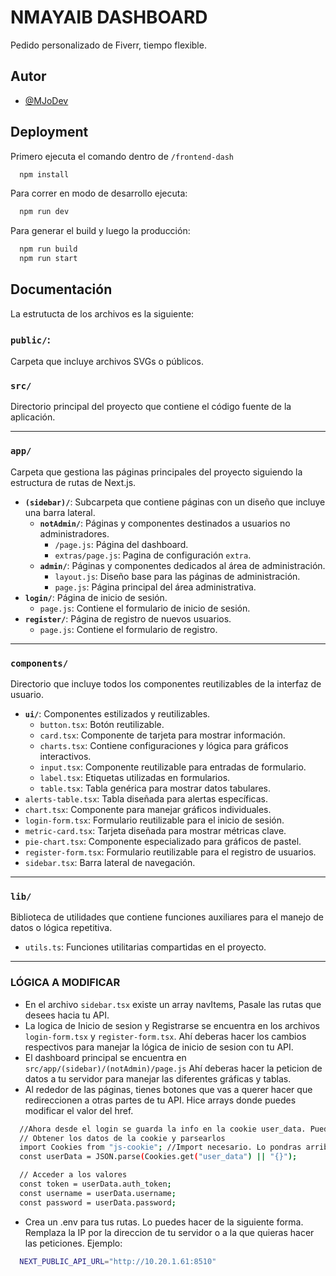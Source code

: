 
# NMAYAIB DASHBOARD

Pedido personalizado de Fiverr, tiempo flexible.


## Autor

- [@MJoDev](https://github.com/MJoDev)


## Deployment

Primero ejecuta el comando dentro de `/frontend-dash`

```bash
  npm install
```

Para correr en modo de desarrollo ejecuta:

```bash
  npm run dev
```

Para generar el build y luego la producción:

```bash
  npm run build
  npm run start
```


## Documentación

La estrutucta de los archivos es la siguiente:

### **`public/`**: 
Carpeta que incluye archivos SVGs o públicos.

### **`src/`**
Directorio principal del proyecto que contiene el código fuente de la aplicación.

---

### **`app/`**
Carpeta que gestiona las páginas principales del proyecto siguiendo la estructura de rutas de Next.js.

- **`(sidebar)/`**: Subcarpeta que contiene páginas con un diseño que incluye una barra lateral.
  - **`notAdmin/`**: Páginas y componentes destinados a usuarios no administradores.
    - `/page.js`: Página del dashboard.
    - `extras/page.js`: Pagina de configuración `extra`.
  - **`admin/`**: Páginas y componentes dedicados al área de administración.
    - `layout.js`: Diseño base para las páginas de administración.
    - `page.js`: Página principal del área administrativa.
- **`login/`**: Página de inicio de sesión.
    - `page.js`: Contiene el formulario de inicio de sesión.
- **`register/`**: Página de registro de nuevos usuarios.
    - `page.js`: Contiene el formulario de registro.

---

### **`components/`**
Directorio que incluye todos los componentes reutilizables de la interfaz de usuario.

- **`ui/`**: Componentes estilizados y reutilizables.
  - `button.tsx`: Botón reutilizable.
  - `card.tsx`: Componente de tarjeta para mostrar información.
  - `charts.tsx`: Contiene configuraciones y lógica para gráficos interactivos.
  - `input.tsx`: Componente reutilizable para entradas de formulario.
  - `label.tsx`: Etiquetas utilizadas en formularios.
  - `table.tsx`: Tabla genérica para mostrar datos tabulares.
- `alerts-table.tsx`: Tabla diseñada para alertas específicas.
- `chart.tsx`: Componente para manejar gráficos individuales.
- `login-form.tsx`: Formulario reutilizable para el inicio de sesión.
- `metric-card.tsx`: Tarjeta diseñada para mostrar métricas clave.
- `pie-chart.tsx`: Componente especializado para gráficos de pastel.
- `register-form.tsx`: Formulario reutilizable para el registro de usuarios.
- `sidebar.tsx`: Barra lateral de navegación.

---

### **`lib/`**
Biblioteca de utilidades que contiene funciones auxiliares para el manejo de datos o lógica repetitiva.
- `utils.ts`: Funciones utilitarias compartidas en el proyecto.

---


### **LÓGICA A MODIFICAR**

- En el archivo `sidebar.tsx` existe un array navItems, Pasale las rutas que desees hacia tu API.
- La logica de Inicio de sesion y Registrarse se encuentra en los archivos `login-form.tsx` y `register-form.tsx`. Ahí deberas hacer los cambios respectivos para manejar la lógica de inicio de sesion con tu API.
- El dashboard principal se encuentra en `src/app/(sidebar)/(notAdmin)/page.js` Ahí deberas hacer la peticion de datos a tu servidor para manejar las diferentes gráficas y tablas.
- Al rededor de las páginas, tienes botones que vas a querer hacer que redireccionen a otras partes de tu API. Hice arrays donde puedes modificar el valor del href.
```bash
  //Ahora desde el login se guarda la info en la cookie user_data. Puedes recuperar los datos de vuelta de la siguiente forma:
  // Obtener los datos de la cookie y parsearlos
  import Cookies from "js-cookie"; //Import necesario. Lo pondras arriba del archivo en el que desees obtener de vuelta la cookie.
  const userData = JSON.parse(Cookies.get("user_data") || "{}");

  // Acceder a los valores
  const token = userData.auth_token;
  const username = userData.username;
  const password = userData.password;
```
- Crea un .env para tus rutas. Lo puedes hacer de la siguiente forma. Remplaza la IP por la direccion de tu servidor o a la que quieras hacer las peticiones. Ejemplo:
```bash
  NEXT_PUBLIC_API_URL="http://10.20.1.61:8510"
```
